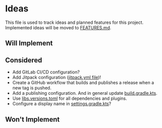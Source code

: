 # Ideas

This file is used to track ideas and planned features for this project. Implemented ideas will be moved to [FEATURES.md](./docs/FEATURES.md).

## Will Implement

## Considered

- Add GitLab CI/CD configuration?
- Add Jitpack configuration ([jitpack.yml file](./jitpack.yml))!
- Create a GitHub workflow that builds and publishes a release when a new tag is pushed.
- Add a publishing configuration. And in general update [build.gradle.kts](./app/build.gradle.kts).
- Use [libs.versions.toml](./gradle/libs.versions.toml) for all dependencies and plugins.
- Configure a display name in [settings.gradle.kts](./settings.gradle.kts)?

## Won't Implement
